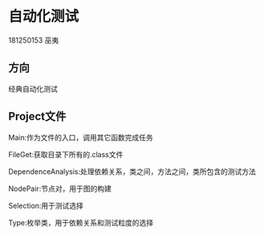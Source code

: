 # 自动化测试

181250153 巫夷

## 方向

经典自动化测试

## Project文件

Main:作为文件的入口，调用其它函数完成任务

FileGet:获取目录下所有的.class文件

DependenceAnalysis:处理依赖关系，类之间，方法之间，类所包含的测试方法

NodePair:节点对，用于图的构建

Selection:用于测试选择

Type:枚举类，用于依赖关系和测试粒度的选择





